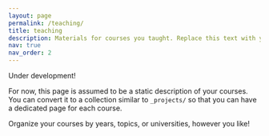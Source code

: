 ```yaml
---
layout: page
permalink: /teaching/
title: teaching
description: Materials for courses you taught. Replace this text with your description.
nav: true
nav_order: 2
---
```



Under development!

For now, this page is assumed to be a static description of your courses. You can convert it to a collection similar to `_projects/` so that you can have a dedicated page for each course.

Organize your courses by years, topics, or universities, however you like!
